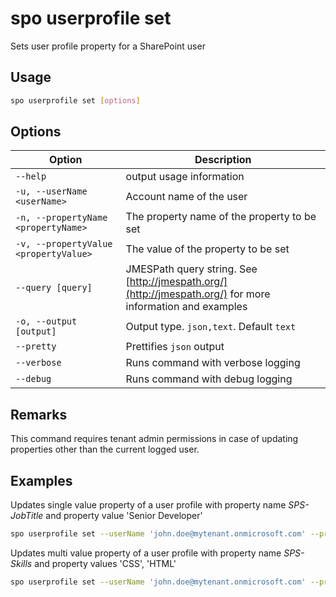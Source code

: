 # spo userprofile set

Sets user profile property for a SharePoint user

## Usage

```sh
spo userprofile set [options]
```

## Options

Option|Description
------|-----------
`--help`|output usage information
`-u, --userName <userName>`|Account name of the user
`-n, --propertyName <propertyName>`|The property name of the property to be set
`-v, --propertyValue <propertyValue>`|The value of the property to be set
`--query [query]`|JMESPath query string. See [http://jmespath.org/](http://jmespath.org/) for more information and examples
`-o, --output [output]`|Output type. `json,text`. Default `text`
`--pretty`|Prettifies `json` output
`--verbose`|Runs command with verbose logging
`--debug`|Runs command with debug logging

## Remarks

This command requires tenant admin permissions in case of updating properties other than the current logged user.

## Examples

Updates single value property of a user profile with property name *SPS-JobTitle* and property value 'Senior Developer'

```sh
spo userprofile set --userName 'john.doe@mytenant.onmicrosoft.com' --propertyName 'SPS-JobTitle' --propertyValue 'Senior Developer'
```

Updates multi value property of a user profile with property name *SPS-Skills* and property values 'CSS', 'HTML'

```sh
spo userprofile set --userName 'john.doe@mytenant.onmicrosoft.com' --propertyName 'SPS-Skills' --propertyValue 'CSS, HTML'
```